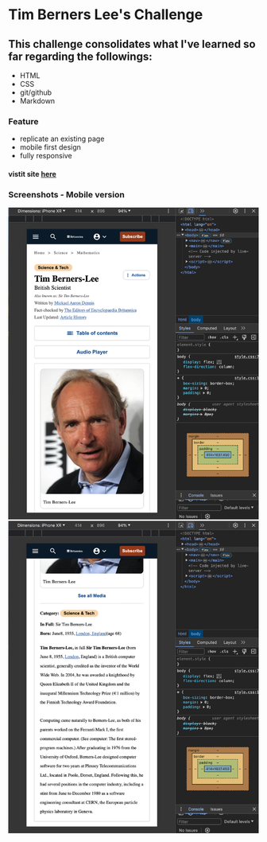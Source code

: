 
# Tim Berners Lee's Challenge
## This challenge consolidates what I've learned so far regarding the followings:

- HTML
- CSS
- git/github
- Markdown

### Feature
 - replicate an existing page
 - mobile first design
 - fully responsive


#### vistit site [here](https://brieucdegoussencourt.github.io/tim-berners-lee/)

### Screenshots - Mobile version

<img src="./Screenshot 2024-05-28 at 16.16.54.png" alt="Getting there"/>
<img src="./Screenshot 2024-05-28 at 16.17.08.png" alt="Getting there"/>



